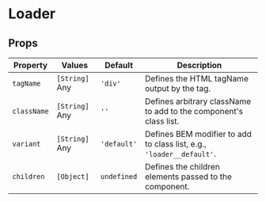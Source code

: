 # Loader

## Props

| Property    | Values         | Default     | Description                                                           |
| ----------- | -------------- | ----------- | --------------------------------------------------------------------- |
| `tagName`   | `[String]` Any | `'div'`     | Defines the HTML tagName output by the tag.                           |
| `className` | `[String]` Any | `''`        | Defines arbitrary className to add to the component's class list.     |
| `variant`   | `[String]` Any | `'default'` | Defines BEM modifier to add to class list, e.g., `'loader__default'`. |
| `children`  | `[Object]`     | `undefined` | Defines the children elements passed to the component.                |
